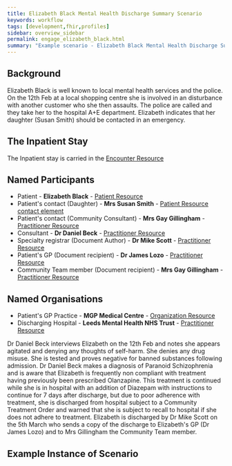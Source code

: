 ```yaml
---
title: Elizabeth Black Mental Health Discharge Summary Scenario
keywords: workflow
tags: [development,fhir,profiles]
sidebar: overview_sidebar
permalink: engage_elizabeth_black.html
summary: "Example scenario - Elizabeth Black Mental Health Discharge Summary"
---
```




## Background ##

Elizabeth Black is well known to local mental health services and the police. On the 12th Feb at a local shopping centre she is involved in an disturbance with another customer who she then assaults. The police are called and they take her to the hospital A+E department. Elizabeth indicates that her daughter (Susan Smith) should be contacted in an emergency. 

## The Inpatient Stay ##

The Inpatient stay is carried in the [Encounter Resource](https://fhir.nhs.uk/STU3/StructureDefinition/CareConnect-ITK-Encounter-1)

## Named Participants ##

- Patient - **Elizabeth Black** - [Patient Resource](https://fhir.hl7.org.uk/STU3/StructureDefinition/CareConnect-Patient-1)
- Patient's contact (Daughter) - **Mrs Susan Smith** -  [Patient Resource contact element](https://fhir.hl7.org.uk/STU3/StructureDefinition/CareConnect-Patient-1)
- Patient's contact (Community Consultant) - **Mrs Gay Gillingham** - [Practitioner Resource](https://fhir.hl7.org.uk/STU3/StructureDefinition/CareConnect-Practitioner-1)
- Consultant - **Dr Daniel Beck** - [Practitioner Resource](https://fhir.hl7.org.uk/STU3/StructureDefinition/CareConnect-Practitioner-1)
- Specialty registrar (Document Author) - **Dr Mike Scott** - [Practitioner Resource](https://fhir.hl7.org.uk/STU3/StructureDefinition/CareConnect-Practitioner-1)
- Patient's GP (Document recipient) - **Dr James Lozo** - [Practitioner Resource](https://fhir.hl7.org.uk/STU3/StructureDefinition/CareConnect-Practitioner-1)
- Community Team member (Document recipient) - **Mrs Gay Gillingham** - [Practitioner Resource](https://fhir.hl7.org.uk/STU3/StructureDefinition/CareConnect-Practitioner-1)

## Named Organisations ##

- Patient's GP Practice - **MGP Medical Centre** - [Organization Resource](https://fhir.hl7.org.uk/STU3/StructureDefinition/CareConnect-Organization-1)
- Discharging Hospital - **Leeds Mental Health NHS Trust** - [Practitioner Resource](https://fhir.hl7.org.uk/STU3/StructureDefinition/CareConnect-Practitioner-1)

Dr Daniel Beck interviews Elizabeth on the 12th Feb and notes she appears agitated and denying any thoughts of self-harm. She denies any drug misuse. She is tested and proves negative for banned substances following admission. Dr Daniel Beck makes a diagnosis of Paranoid Schizophrenia and is aware that Elizabeth is frequently non compliant with treatment having previously been prescribed Olanzapine. This treatment is continued while she is in hospital with an addition of Diazepam with instructions to continue for 7 days after discharge, but due to poor adherence with treatment, she is discharged from hospital subject to a Community Treatment Order and warned that she is subject to recall to hospital if she does not adhere to treatment.
Elizabeth is discharged by Dr Mike Scott on the 5th March who sends a copy of the discharge to Elizabeth's GP (Dr James Lozo) and to Mrs Gillingham the Community Team member.

## Example Instance of Scenario ##

<script src="https://gist.github.com/IOPS-DEV/12fe5deaca548bbcb5f0d8db00f08989.js"></script>

